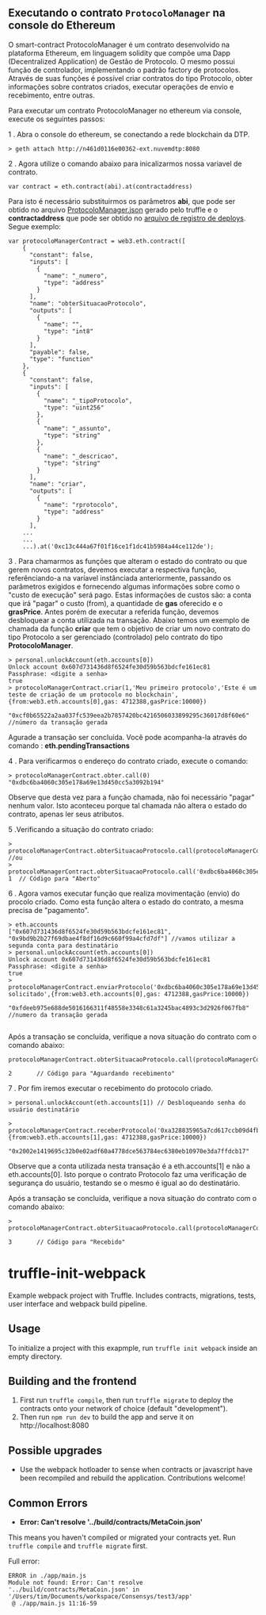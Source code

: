 
## Executando o contrato `ProtocoloManager` na console do Ethereum

O smart-contract ProtocoloManager é um contrato desenvolvido na plataforma Ethereum, em linguagem solidity que compõe uma Dapp (Decentralized Application) de Gestão de Protocolo. O mesmo possui função de controlador, implementando o  padrão factory de protocolos. Através de suas funções é possível criar contratos do tipo Protocolo, obter informações sobre contratos criados, executar operações de envio e recebimento, entre outras.


Para executar um contrato ProtocoloManager no ethereum via console,  execute os seguintes passos:

1 . Abra o console do ethereum, se conectando a rede blockchain da DTP.

```
> geth attach http://n461d0116e00362-ext.nuvemdtp:8080 

```
2 . Agora  utilize o comando abaixo para inicalizarmos nossa variavel de contrato.

```
var contract = eth.contract(abi).at(contractaddress)
```
Para isto é necessário substituirmos os parâmetros **abi**,   que pode ser obtido no arquivo [ProtocoloManager.json](https://www-git.prevnet/governanca-tecnologia/blockchain/blob/master/dtp-smart-contract-blokchain-protocolo/build/contracts/ProtocoloManager.json) gerado pelo truffle e o **contractaddress** que pode ser obtido no [arquivo de registro de deploys](https://www-git.prevnet/governanca-tecnologia/blockchain/blob/master/dtp-smart-contract-blokchain-protocolo/migrations/ultimosdeploys.txt). Segue exemplo: 

```
var protocoloManagerContract = web3.eth.contract([
    {
      "constant": false,
      "inputs": [
        {
          "name": "_numero",
          "type": "address"
        }
      ],
      "name": "obterSituacaoProtocolo",
      "outputs": [
        {
          "name": "",
          "type": "int8"
        }
      ],
      "payable": false,
      "type": "function"
    },
    {
      "constant": false,
      "inputs": [
        {
          "name": "_tipoProtocolo",
          "type": "uint256"
        },
        {
          "name": "_assunto",
          "type": "string"
        },
        {
          "name": "_descricao",
          "type": "string"
        }
      ],
      "name": "criar",
      "outputs": [
        {
          "name": "rprotocolo",
          "type": "address"
        }
      ],
    ...
    ...
    ...).at('0xc13c444a67f01f16ce1f1dc41b5984a44ce112de');

```

3 . Para chamarmos as funções que  alteram o estado do contrato ou que gerem novos contratos, devemos executar a respectiva função, referênciando-a na varíavel instânciada anteriormente, passando os parâmetros exigidos  e fornecendo algumas informações sobre como o "custo de execução" será pago.
Estas informações de custos são: a conta que irá "pagar" o custo (from), a quantidade de  **gas** oferecido  e o **grasPrice**. Antes porém de executar a referida função, devemos desbloquear a conta utilizada na transação. 
Abaixo temos um exemplo de chamada da função **criar** que tem o  objetivo de criar um novo contrato do tipo Protocolo a ser gerenciado (controlado) pelo contrato do tipo **ProtocoloManager**.

```
> personal.unlockAccount(eth.accounts[0])
Unlock account 0x607d731436d8f6524fe30d59b563bdcfe161ec81
Passphrase: <digite a senha> 
true
> protocoloManagerContract.criar(1,'Meu primeiro protocolo','Este é um teste de criação de um protocolo no blockchain',{from:web3.eth.accounts[0],gas: 4712388,gasPrice:10000})

"0xcf0b65522a2aa037fc539eea2b7857420bc4216506033899295c36017d8f60e6"  //número da transação gerada

```
Agurade a transação ser concluída. Você pode acompanha-la através do comando : **eth.pendingTransactions**


4 . Para verificarmos o endereço do contrato criado, execute o comando:

```
> protocoloManagerContract.obter.call(0)
"0xdbc6ba4060c305e178a69e13d450cc5a3092b194"
```
Observe que desta vez  para a função chamada, não foi necessário "pagar" nenhum valor. Isto aconteceu porque tal chamada não altera o estado do contrato, apenas ler seus atributos.

5 .Verificando a situação do contrato criado:

```
> protocoloManagerContract.obterSituacaoProtocolo.call(protocoloManagerContract.obter.call(0))       //ou
> protocoloManagerContract.obterSituacaoProtocolo.call('0xdbc6ba4060c305e178a69e13d450cc5a3092b194')
1  // Código para "Aberto"
```

6 . Agora vamos executar função que realiza movimentação (envio) do procolo criado. Como esta função altera o estado do contrato, a mesma precisa de "pagamento".

```
> eth.accounts
["0x607d731436d8f6524fe30d59b563bdcfe161ec81", "0x9bd9b2b27f69dbae4f8df16d9c660f99a4cfd7df"] //vamos utilizar a segunda conta para destinatário
> personal.unlockAccount(eth.accounts[0])
Unlock account 0x607d731436d8f6524fe30d59b563bdcfe161ec81
Passphrase: <digite a senha> 
true 
> protocoloManagerContract.enviarProtocolo('0xdbc6ba4060c305e178a69e13d450cc5a3092b194','0x9bd9b2b27f69dbae4f8df16d9c660f99a4cfd7df','Conforme solicitado',{from:web3.eth.accounts[0],gas: 4712388,gasPrice:10000})

"0xfdeeb975e688de5016166311f48558e3348c61a3245bac4893c3d2926f067fb8" //numero da transação gerada


```
Após a transação se concluída, verifique a nova situação do contrato com o comando abaixo:

```
protocoloManagerContract.obterSituacaoProtocolo.call(protocoloManagerContract.obter.call(0))

2       // Código para "Aguardando recebimento"
```

7 . Por fim iremos executar o recebimento do protocolo criado.

```
> personal.unlockAccount(eth.accounts[1]) // Desbloqueando senha do usuário destinatário

> protocoloManagerContract.receberProtocolo('0xa328835965a7cd617ccb09d4fbb8d16698e789b4',{from:web3.eth.accounts[1],gas: 4712388,gasPrice:10000})

"0x2002e1419695c32b0e02adf60a4778dce563784ec6380eb10970e3da7ffdcb17"

```
Observe que a conta utilizada nesta transação é a eth.accounts[1] e não a eth.accounts[0]. Isto porque o contrato Protocolo faz uma verificação de segurança do usuário, testando se o mesmo é igual ao do destinatário.


Após a transação se concluída, verifique a nova situação do contrato com o comando abaixo:

```
> protocoloManagerContract.obterSituacaoProtocolo.call(protocoloManagerContract.obter.call(0))

3       // Código para "Recebido"
```

# truffle-init-webpack
Example webpack project with Truffle. Includes contracts, migrations, tests, user interface and webpack build pipeline.

## Usage

To initialize a project with this exapmple, run `truffle init webpack` inside an empty directory.

## Building and the frontend

1. First run `truffle compile`, then run `truffle migrate` to deploy the contracts onto your network of choice (default "development").
1. Then run `npm run dev` to build the app and serve it on http://localhost:8080

## Possible upgrades

* Use the webpack hotloader to sense when contracts or javascript have been recompiled and rebuild the application. Contributions welcome!

## Common Errors

* **Error: Can't resolve '../build/contracts/MetaCoin.json'**

This means you haven't compiled or migrated your contracts yet. Run `truffle compile` and `truffle migrate` first.

Full error:

```
ERROR in ./app/main.js
Module not found: Error: Can't resolve '../build/contracts/MetaCoin.json' in '/Users/tim/Documents/workspace/Consensys/test3/app'
 @ ./app/main.js 11:16-59
```

